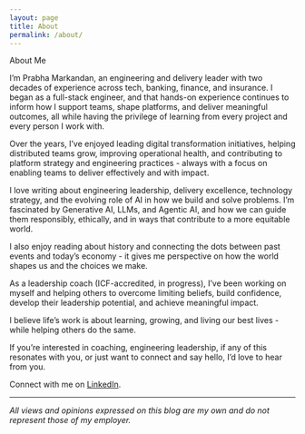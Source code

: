 ```yaml
---
layout: page
title: About
permalink: /about/
---
```


About Me

I’m Prabha Markandan, an engineering and delivery leader with two decades of experience across tech, banking, finance, and insurance. 
I began as a full-stack engineer, and that hands-on experience continues to inform how I support teams, shape platforms, and deliver meaningful outcomes, all while having the privilege of learning from every project and every person I work with.

Over the years, I’ve enjoyed leading digital transformation initiatives, helping distributed teams grow, improving operational health, and contributing to platform strategy and engineering practices - always with a focus on enabling teams to deliver effectively and with impact.

I love writing about engineering leadership, delivery excellence, technology strategy, and the evolving role of AI in how we build and solve problems. I’m fascinated by Generative AI, LLMs, and Agentic AI, and how we can guide them responsibly, ethically, and in ways that contribute to a more equitable world.

I also enjoy reading about history and connecting the dots between past events and today’s economy - it gives me perspective on how the world shapes us and the choices we make.

As a leadership coach (ICF-accredited, in progress), I’ve been working on myself and helping others to overcome limiting beliefs, build confidence, develop their leadership potential, and achieve meaningful impact. 

I believe life’s work is about learning, growing, and living our best lives - while helping others do the same.

If you’re interested in coaching, engineering leadership, if any of this resonates with you, or just want to connect and say hello, I’d love to hear from you. 

Connect with me on [LinkedIn](https://www.linkedin.com/in/prabha-markandan-24816918/).

---

*All views and opinions expressed on this blog are my own and do not represent those of my employer.*
